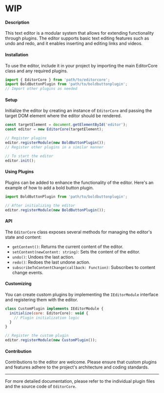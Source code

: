 # WIP

#### Description

This text editor is a modular system that allows for extending functionality through plugins. The editor supports basic text editing features such as undo and redo, and it enables inserting and editing links and videos.

#### Installation

To use the editor, include it in your project by importing the main EditorCore class and any required plugins.

```javascript
import { EditorCore } from 'path/to/editorcore';
import BoldButtonPlugin from 'path/to/boldbuttonplugin';
// Import other plugins as needed
```

#### Setup

Initialize the editor by creating an instance of `EditorCore` and passing the target DOM element where the editor should be rendered.

```javascript
const targetElement = document.getElementById('editor');
const editor = new EditorCore(targetElement);

// Register plugins
editor.registerModule(new BoldButtonPlugin());
// Register other plugins in a similar manner

// To start the editor
editor.init();
```

#### Using Plugins

Plugins can be added to enhance the functionality of the editor. Here's an example of how to add a bold button plugin.

```javascript
import BoldButtonPlugin from 'path/to/boldbuttonplugin';

// After initializing the editor
editor.registerModule(new BoldButtonPlugin());
```

#### API

The `EditorCore` class exposes several methods for managing the editor's state and content:

- `getContent()`: Returns the current content of the editor.
- `setContent(newContent: string)`: Sets the content of the editor.
- `undo()`: Undoes the last action.
- `redo()`: Redoes the last undone action.
- `subscribeToContentChange(callback: Function)`: Subscribes to content change events.

#### Customizing

You can create custom plugins by implementing the `IEditorModule` interface and registering them with the editor.

```javascript
class CustomPlugin implements IEditorModule {
  initialize(core: EditorCore): void {
    // Plugin initialization logic
  }
}

// Register the custom plugin
editor.registerModule(new CustomPlugin());
```

#### Contribution

Contributions to the editor are welcome. Please ensure that custom plugins and features adhere to the project's architecture and coding standards.

---

For more detailed documentation, please refer to the individual plugin files and the source code of `EditorCore`.
